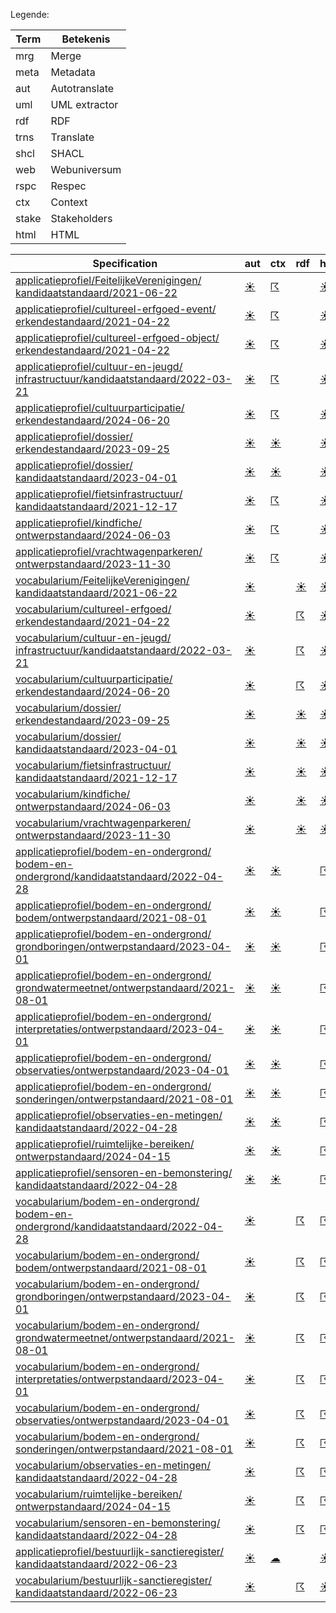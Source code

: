 Legende:

| Term | Betekenis |
| --- | --- |
| mrg | Merge |
| meta | Metadata |
| aut | Autotranslate |
| uml | UML extractor |
| rdf | RDF |
| trns | Translate |
| shcl | SHACL |
| web | Webuniversum |
| rspc | Respec |
| ctx | Context |
| stake | Stakeholders |
| html | HTML |


| Specification | aut | ctx | rdf | html | rspc | shcl | web | uml | mrg | trns | meta | stake |
| --- | --- | --- | --- | --- | --- | --- | --- | --- | --- | --- | --- | --- |
| [applicatieprofiel/FeitelijkeVerenigingen/ kandidaatstandaard/2021-06-22](/report4/doc/applicatieprofiel/FeitelijkeVerenigingen/kandidaatstandaard/2021-06-22) | [&#9728;](/report4/doc/applicatieprofiel/FeitelijkeVerenigingen/kandidaatstandaard/2021-06-22/autotranslate.report.md) | [&#9736;](/report4/doc/applicatieprofiel/FeitelijkeVerenigingen/kandidaatstandaard/2021-06-22/generator-jsonld-context.report.md) |  | [&#9728;](/report4/doc/applicatieprofiel/FeitelijkeVerenigingen/kandidaatstandaard/2021-06-22/generator-html.report.md) | [&#9728;](/report4/doc/applicatieprofiel/FeitelijkeVerenigingen/kandidaatstandaard/2021-06-22/generator-respec.report.md) | [&#9736;](/report4/doc/applicatieprofiel/FeitelijkeVerenigingen/kandidaatstandaard/2021-06-22/generator-shacl.report.md) | [&#9728;](/report4/doc/applicatieprofiel/FeitelijkeVerenigingen/kandidaatstandaard/2021-06-22/generator-webuniversum-json.report.md) |  | [&#9728;](/report4/doc/applicatieprofiel/FeitelijkeVerenigingen/kandidaatstandaard/2021-06-22/merge.report.md) | [&#9729;](/report4/doc/applicatieprofiel/FeitelijkeVerenigingen/kandidaatstandaard/2021-06-22/translate.report.md) | [&#9728;](/report4/doc/applicatieprofiel/FeitelijkeVerenigingen/kandidaatstandaard/2021-06-22/metadata.report.md) |  |
| [applicatieprofiel/cultureel-erfgoed-event/ erkendestandaard/2021-04-22](/report4/doc/applicatieprofiel/cultureel-erfgoed-event/erkendestandaard/2021-04-22) | [&#9728;](/report4/doc/applicatieprofiel/cultureel-erfgoed-event/erkendestandaard/2021-04-22/autotranslate.report.md) | [&#9736;](/report4/doc/applicatieprofiel/cultureel-erfgoed-event/erkendestandaard/2021-04-22/generator-jsonld-context.report.md) |  | [&#9728;](/report4/doc/applicatieprofiel/cultureel-erfgoed-event/erkendestandaard/2021-04-22/generator-html.report.md) | [&#9736;](/report4/doc/applicatieprofiel/cultureel-erfgoed-event/erkendestandaard/2021-04-22/generator-respec.report.md) | [&#9736;](/report4/doc/applicatieprofiel/cultureel-erfgoed-event/erkendestandaard/2021-04-22/generator-shacl.report.md) | [&#9728;](/report4/doc/applicatieprofiel/cultureel-erfgoed-event/erkendestandaard/2021-04-22/generator-webuniversum-json.report.md) |  | [&#9728;](/report4/doc/applicatieprofiel/cultureel-erfgoed-event/erkendestandaard/2021-04-22/merge.report.md) | [&#9729;](/report4/doc/applicatieprofiel/cultureel-erfgoed-event/erkendestandaard/2021-04-22/translate.report.md) | [&#9728;](/report4/doc/applicatieprofiel/cultureel-erfgoed-event/erkendestandaard/2021-04-22/metadata.report.md) |  |
| [applicatieprofiel/cultureel-erfgoed-object/ erkendestandaard/2021-04-22](/report4/doc/applicatieprofiel/cultureel-erfgoed-object/erkendestandaard/2021-04-22) | [&#9728;](/report4/doc/applicatieprofiel/cultureel-erfgoed-object/erkendestandaard/2021-04-22/autotranslate.report.md) | [&#9736;](/report4/doc/applicatieprofiel/cultureel-erfgoed-object/erkendestandaard/2021-04-22/generator-jsonld-context.report.md) |  | [&#9728;](/report4/doc/applicatieprofiel/cultureel-erfgoed-object/erkendestandaard/2021-04-22/generator-html.report.md) | [&#9736;](/report4/doc/applicatieprofiel/cultureel-erfgoed-object/erkendestandaard/2021-04-22/generator-respec.report.md) | [&#9728;](/report4/doc/applicatieprofiel/cultureel-erfgoed-object/erkendestandaard/2021-04-22/generator-shacl.report.md) | [&#9728;](/report4/doc/applicatieprofiel/cultureel-erfgoed-object/erkendestandaard/2021-04-22/generator-webuniversum-json.report.md) |  | [&#9728;](/report4/doc/applicatieprofiel/cultureel-erfgoed-object/erkendestandaard/2021-04-22/merge.report.md) | [&#9729;](/report4/doc/applicatieprofiel/cultureel-erfgoed-object/erkendestandaard/2021-04-22/translate.report.md) | [&#9728;](/report4/doc/applicatieprofiel/cultureel-erfgoed-object/erkendestandaard/2021-04-22/metadata.report.md) |  |
| [applicatieprofiel/cultuur-en-jeugd/ infrastructuur/kandidaatstandaard/2022-03-21](/report4/doc/applicatieprofiel/cultuur-en-jeugd/infrastructuur/kandidaatstandaard/2022-03-21) | [&#9728;](/report4/doc/applicatieprofiel/cultuur-en-jeugd/infrastructuur/kandidaatstandaard/2022-03-21/autotranslate.report.md) | [&#9736;](/report4/doc/applicatieprofiel/cultuur-en-jeugd/infrastructuur/kandidaatstandaard/2022-03-21/generator-jsonld-context.report.md) |  | [&#9728;](/report4/doc/applicatieprofiel/cultuur-en-jeugd/infrastructuur/kandidaatstandaard/2022-03-21/generator-html.report.md) | [&#9736;](/report4/doc/applicatieprofiel/cultuur-en-jeugd/infrastructuur/kandidaatstandaard/2022-03-21/generator-respec.report.md) | [&#9736;](/report4/doc/applicatieprofiel/cultuur-en-jeugd/infrastructuur/kandidaatstandaard/2022-03-21/generator-shacl.report.md) | [&#9728;](/report4/doc/applicatieprofiel/cultuur-en-jeugd/infrastructuur/kandidaatstandaard/2022-03-21/generator-webuniversum-json.report.md) |  | [&#9728;](/report4/doc/applicatieprofiel/cultuur-en-jeugd/infrastructuur/kandidaatstandaard/2022-03-21/merge.report.md) | [&#9729;](/report4/doc/applicatieprofiel/cultuur-en-jeugd/infrastructuur/kandidaatstandaard/2022-03-21/translate.report.md) | [&#9728;](/report4/doc/applicatieprofiel/cultuur-en-jeugd/infrastructuur/kandidaatstandaard/2022-03-21/metadata.report.md) |  |
| [applicatieprofiel/cultuurparticipatie/ erkendestandaard/2024-06-20](/report4/doc/applicatieprofiel/cultuurparticipatie/erkendestandaard/2024-06-20) | [&#9728;](/report4/doc/applicatieprofiel/cultuurparticipatie/erkendestandaard/2024-06-20/autotranslate.report.md) | [&#9736;](/report4/doc/applicatieprofiel/cultuurparticipatie/erkendestandaard/2024-06-20/generator-jsonld-context.report.md) |  | [&#9728;](/report4/doc/applicatieprofiel/cultuurparticipatie/erkendestandaard/2024-06-20/generator-html.report.md) | [&#9728;](/report4/doc/applicatieprofiel/cultuurparticipatie/erkendestandaard/2024-06-20/generator-respec.report.md) | [&#9736;](/report4/doc/applicatieprofiel/cultuurparticipatie/erkendestandaard/2024-06-20/generator-shacl.report.md) | [&#9728;](/report4/doc/applicatieprofiel/cultuurparticipatie/erkendestandaard/2024-06-20/generator-webuniversum-json.report.md) |  | [&#9728;](/report4/doc/applicatieprofiel/cultuurparticipatie/erkendestandaard/2024-06-20/merge.report.md) | [&#9729;](/report4/doc/applicatieprofiel/cultuurparticipatie/erkendestandaard/2024-06-20/translate.report.md) | [&#9728;](/report4/doc/applicatieprofiel/cultuurparticipatie/erkendestandaard/2024-06-20/metadata.report.md) |  |
| [applicatieprofiel/dossier/ erkendestandaard/2023-09-25](/report4/doc/applicatieprofiel/dossier/erkendestandaard/2023-09-25) | [&#9728;](/report4/doc/applicatieprofiel/dossier/erkendestandaard/2023-09-25/autotranslate.report.md) | [&#9728;](/report4/doc/applicatieprofiel/dossier/erkendestandaard/2023-09-25/generator-jsonld-context.report.md) |  | [&#9728;](/report4/doc/applicatieprofiel/dossier/erkendestandaard/2023-09-25/generator-html.report.md) | [&#9728;](/report4/doc/applicatieprofiel/dossier/erkendestandaard/2023-09-25/generator-respec.report.md) | [&#9728;](/report4/doc/applicatieprofiel/dossier/erkendestandaard/2023-09-25/generator-shacl.report.md) | [&#9728;](/report4/doc/applicatieprofiel/dossier/erkendestandaard/2023-09-25/generator-webuniversum-json.report.md) |  | [&#9728;](/report4/doc/applicatieprofiel/dossier/erkendestandaard/2023-09-25/merge.report.md) | [&#9729;](/report4/doc/applicatieprofiel/dossier/erkendestandaard/2023-09-25/translate.report.md) | [&#9728;](/report4/doc/applicatieprofiel/dossier/erkendestandaard/2023-09-25/metadata.report.md) |  |
| [applicatieprofiel/dossier/ kandidaatstandaard/2023-04-01](/report4/doc/applicatieprofiel/dossier/kandidaatstandaard/2023-04-01) | [&#9728;](/report4/doc/applicatieprofiel/dossier/kandidaatstandaard/2023-04-01/autotranslate.report.md) | [&#9728;](/report4/doc/applicatieprofiel/dossier/kandidaatstandaard/2023-04-01/generator-jsonld-context.report.md) |  | [&#9728;](/report4/doc/applicatieprofiel/dossier/kandidaatstandaard/2023-04-01/generator-html.report.md) | [&#9728;](/report4/doc/applicatieprofiel/dossier/kandidaatstandaard/2023-04-01/generator-respec.report.md) | [&#9728;](/report4/doc/applicatieprofiel/dossier/kandidaatstandaard/2023-04-01/generator-shacl.report.md) | [&#9728;](/report4/doc/applicatieprofiel/dossier/kandidaatstandaard/2023-04-01/generator-webuniversum-json.report.md) |  | [&#9728;](/report4/doc/applicatieprofiel/dossier/kandidaatstandaard/2023-04-01/merge.report.md) | [&#9729;](/report4/doc/applicatieprofiel/dossier/kandidaatstandaard/2023-04-01/translate.report.md) | [&#9728;](/report4/doc/applicatieprofiel/dossier/kandidaatstandaard/2023-04-01/metadata.report.md) |  |
| [applicatieprofiel/fietsinfrastructuur/ kandidaatstandaard/2021-12-17](/report4/doc/applicatieprofiel/fietsinfrastructuur/kandidaatstandaard/2021-12-17) | [&#9728;](/report4/doc/applicatieprofiel/fietsinfrastructuur/kandidaatstandaard/2021-12-17/autotranslate.report.md) | [&#9736;](/report4/doc/applicatieprofiel/fietsinfrastructuur/kandidaatstandaard/2021-12-17/generator-jsonld-context.report.md) |  | [&#9728;](/report4/doc/applicatieprofiel/fietsinfrastructuur/kandidaatstandaard/2021-12-17/generator-html.report.md) | [&#9728;](/report4/doc/applicatieprofiel/fietsinfrastructuur/kandidaatstandaard/2021-12-17/generator-respec.report.md) | [&#9728;](/report4/doc/applicatieprofiel/fietsinfrastructuur/kandidaatstandaard/2021-12-17/generator-shacl.report.md) | [&#9728;](/report4/doc/applicatieprofiel/fietsinfrastructuur/kandidaatstandaard/2021-12-17/generator-webuniversum-json.report.md) |  | [&#9728;](/report4/doc/applicatieprofiel/fietsinfrastructuur/kandidaatstandaard/2021-12-17/merge.report.md) | [&#9729;](/report4/doc/applicatieprofiel/fietsinfrastructuur/kandidaatstandaard/2021-12-17/translate.report.md) | [&#9728;](/report4/doc/applicatieprofiel/fietsinfrastructuur/kandidaatstandaard/2021-12-17/metadata.report.md) |  |
| [applicatieprofiel/kindfiche/ ontwerpstandaard/2024-06-03](/report4/doc/applicatieprofiel/kindfiche/ontwerpstandaard/2024-06-03) | [&#9728;](/report4/doc/applicatieprofiel/kindfiche/ontwerpstandaard/2024-06-03/autotranslate.report.md) | [&#9736;](/report4/doc/applicatieprofiel/kindfiche/ontwerpstandaard/2024-06-03/generator-jsonld-context.report.md) |  | [&#9728;](/report4/doc/applicatieprofiel/kindfiche/ontwerpstandaard/2024-06-03/generator-html.report.md) | [&#9736;](/report4/doc/applicatieprofiel/kindfiche/ontwerpstandaard/2024-06-03/generator-respec.report.md) | [&#9736;](/report4/doc/applicatieprofiel/kindfiche/ontwerpstandaard/2024-06-03/generator-shacl.report.md) | [&#9728;](/report4/doc/applicatieprofiel/kindfiche/ontwerpstandaard/2024-06-03/generator-webuniversum-json.report.md) |  | [&#9728;](/report4/doc/applicatieprofiel/kindfiche/ontwerpstandaard/2024-06-03/merge.report.md) | [&#9729;](/report4/doc/applicatieprofiel/kindfiche/ontwerpstandaard/2024-06-03/translate.report.md) | [&#9728;](/report4/doc/applicatieprofiel/kindfiche/ontwerpstandaard/2024-06-03/metadata.report.md) |  |
| [applicatieprofiel/vrachtwagenparkeren/ ontwerpstandaard/2023-11-30](/report4/doc/applicatieprofiel/vrachtwagenparkeren/ontwerpstandaard/2023-11-30) | [&#9728;](/report4/doc/applicatieprofiel/vrachtwagenparkeren/ontwerpstandaard/2023-11-30/autotranslate.report.md) | [&#9736;](/report4/doc/applicatieprofiel/vrachtwagenparkeren/ontwerpstandaard/2023-11-30/generator-jsonld-context.report.md) |  | [&#9728;](/report4/doc/applicatieprofiel/vrachtwagenparkeren/ontwerpstandaard/2023-11-30/generator-html.report.md) | [&#9736;](/report4/doc/applicatieprofiel/vrachtwagenparkeren/ontwerpstandaard/2023-11-30/generator-respec.report.md) | [&#9736;](/report4/doc/applicatieprofiel/vrachtwagenparkeren/ontwerpstandaard/2023-11-30/generator-shacl.report.md) | [&#9728;](/report4/doc/applicatieprofiel/vrachtwagenparkeren/ontwerpstandaard/2023-11-30/generator-webuniversum-json.report.md) |  | [&#9728;](/report4/doc/applicatieprofiel/vrachtwagenparkeren/ontwerpstandaard/2023-11-30/merge.report.md) | [&#9729;](/report4/doc/applicatieprofiel/vrachtwagenparkeren/ontwerpstandaard/2023-11-30/translate.report.md) | [&#9729;](/report4/doc/applicatieprofiel/vrachtwagenparkeren/ontwerpstandaard/2023-11-30/metadata.report.md) |  |
| [vocabularium/FeitelijkeVerenigingen/ kandidaatstandaard/2021-06-22](/report4/doc/vocabularium/FeitelijkeVerenigingen/kandidaatstandaard/2021-06-22) | [&#9728;](/report4/doc/vocabularium/FeitelijkeVerenigingen/kandidaatstandaard/2021-06-22/autotranslate.report.md) |  | [&#9728;](/report4/doc/vocabularium/FeitelijkeVerenigingen/kandidaatstandaard/2021-06-22/generator-rdf.report.md) | [&#9728;](/report4/doc/vocabularium/FeitelijkeVerenigingen/kandidaatstandaard/2021-06-22/generator-html.report.md) | [&#9728;](/report4/doc/vocabularium/FeitelijkeVerenigingen/kandidaatstandaard/2021-06-22/generator-respec.report.md) |  | [&#9728;](/report4/doc/vocabularium/FeitelijkeVerenigingen/kandidaatstandaard/2021-06-22/generator-webuniversum-json.report.md) |  | [&#9728;](/report4/doc/vocabularium/FeitelijkeVerenigingen/kandidaatstandaard/2021-06-22/merge.report.md) | [&#9729;](/report4/doc/vocabularium/FeitelijkeVerenigingen/kandidaatstandaard/2021-06-22/translate.report.md) | [&#9728;](/report4/doc/vocabularium/FeitelijkeVerenigingen/kandidaatstandaard/2021-06-22/metadata.report.md) |  |
| [vocabularium/cultureel-erfgoed/ erkendestandaard/2021-04-22](/report4/doc/vocabularium/cultureel-erfgoed/erkendestandaard/2021-04-22) | [&#9728;](/report4/doc/vocabularium/cultureel-erfgoed/erkendestandaard/2021-04-22/autotranslate.report.md) |  | [&#9736;](/report4/doc/vocabularium/cultureel-erfgoed/erkendestandaard/2021-04-22/generator-rdf.report.md) | [&#9728;](/report4/doc/vocabularium/cultureel-erfgoed/erkendestandaard/2021-04-22/generator-html.report.md) | [&#9728;](/report4/doc/vocabularium/cultureel-erfgoed/erkendestandaard/2021-04-22/generator-respec.report.md) |  | [&#9728;](/report4/doc/vocabularium/cultureel-erfgoed/erkendestandaard/2021-04-22/generator-webuniversum-json.report.md) |  | [&#9728;](/report4/doc/vocabularium/cultureel-erfgoed/erkendestandaard/2021-04-22/merge.report.md) | [&#9729;](/report4/doc/vocabularium/cultureel-erfgoed/erkendestandaard/2021-04-22/translate.report.md) | [&#9728;](/report4/doc/vocabularium/cultureel-erfgoed/erkendestandaard/2021-04-22/metadata.report.md) |  |
| [vocabularium/cultuur-en-jeugd/ infrastructuur/kandidaatstandaard/2022-03-21](/report4/doc/vocabularium/cultuur-en-jeugd/infrastructuur/kandidaatstandaard/2022-03-21) | [&#9728;](/report4/doc/vocabularium/cultuur-en-jeugd/infrastructuur/kandidaatstandaard/2022-03-21/autotranslate.report.md) |  | [&#9736;](/report4/doc/vocabularium/cultuur-en-jeugd/infrastructuur/kandidaatstandaard/2022-03-21/generator-rdf.report.md) | [&#9728;](/report4/doc/vocabularium/cultuur-en-jeugd/infrastructuur/kandidaatstandaard/2022-03-21/generator-html.report.md) | [&#9728;](/report4/doc/vocabularium/cultuur-en-jeugd/infrastructuur/kandidaatstandaard/2022-03-21/generator-respec.report.md) |  | [&#9728;](/report4/doc/vocabularium/cultuur-en-jeugd/infrastructuur/kandidaatstandaard/2022-03-21/generator-webuniversum-json.report.md) |  | [&#9728;](/report4/doc/vocabularium/cultuur-en-jeugd/infrastructuur/kandidaatstandaard/2022-03-21/merge.report.md) | [&#9729;](/report4/doc/vocabularium/cultuur-en-jeugd/infrastructuur/kandidaatstandaard/2022-03-21/translate.report.md) | [&#9728;](/report4/doc/vocabularium/cultuur-en-jeugd/infrastructuur/kandidaatstandaard/2022-03-21/metadata.report.md) |  |
| [vocabularium/cultuurparticipatie/ erkendestandaard/2024-06-20](/report4/doc/vocabularium/cultuurparticipatie/erkendestandaard/2024-06-20) | [&#9728;](/report4/doc/vocabularium/cultuurparticipatie/erkendestandaard/2024-06-20/autotranslate.report.md) |  | [&#9736;](/report4/doc/vocabularium/cultuurparticipatie/erkendestandaard/2024-06-20/generator-rdf.report.md) | [&#9728;](/report4/doc/vocabularium/cultuurparticipatie/erkendestandaard/2024-06-20/generator-html.report.md) | [&#9728;](/report4/doc/vocabularium/cultuurparticipatie/erkendestandaard/2024-06-20/generator-respec.report.md) |  | [&#9728;](/report4/doc/vocabularium/cultuurparticipatie/erkendestandaard/2024-06-20/generator-webuniversum-json.report.md) |  | [&#9728;](/report4/doc/vocabularium/cultuurparticipatie/erkendestandaard/2024-06-20/merge.report.md) | [&#9729;](/report4/doc/vocabularium/cultuurparticipatie/erkendestandaard/2024-06-20/translate.report.md) | [&#9728;](/report4/doc/vocabularium/cultuurparticipatie/erkendestandaard/2024-06-20/metadata.report.md) |  |
| [vocabularium/dossier/ erkendestandaard/2023-09-25](/report4/doc/vocabularium/dossier/erkendestandaard/2023-09-25) | [&#9728;](/report4/doc/vocabularium/dossier/erkendestandaard/2023-09-25/autotranslate.report.md) |  | [&#9728;](/report4/doc/vocabularium/dossier/erkendestandaard/2023-09-25/generator-rdf.report.md) | [&#9728;](/report4/doc/vocabularium/dossier/erkendestandaard/2023-09-25/generator-html.report.md) | [&#9728;](/report4/doc/vocabularium/dossier/erkendestandaard/2023-09-25/generator-respec.report.md) |  | [&#9728;](/report4/doc/vocabularium/dossier/erkendestandaard/2023-09-25/generator-webuniversum-json.report.md) |  | [&#9728;](/report4/doc/vocabularium/dossier/erkendestandaard/2023-09-25/merge.report.md) | [&#9729;](/report4/doc/vocabularium/dossier/erkendestandaard/2023-09-25/translate.report.md) | [&#9728;](/report4/doc/vocabularium/dossier/erkendestandaard/2023-09-25/metadata.report.md) |  |
| [vocabularium/dossier/ kandidaatstandaard/2023-04-01](/report4/doc/vocabularium/dossier/kandidaatstandaard/2023-04-01) | [&#9728;](/report4/doc/vocabularium/dossier/kandidaatstandaard/2023-04-01/autotranslate.report.md) |  | [&#9728;](/report4/doc/vocabularium/dossier/kandidaatstandaard/2023-04-01/generator-rdf.report.md) | [&#9728;](/report4/doc/vocabularium/dossier/kandidaatstandaard/2023-04-01/generator-html.report.md) | [&#9728;](/report4/doc/vocabularium/dossier/kandidaatstandaard/2023-04-01/generator-respec.report.md) |  | [&#9728;](/report4/doc/vocabularium/dossier/kandidaatstandaard/2023-04-01/generator-webuniversum-json.report.md) |  | [&#9728;](/report4/doc/vocabularium/dossier/kandidaatstandaard/2023-04-01/merge.report.md) | [&#9729;](/report4/doc/vocabularium/dossier/kandidaatstandaard/2023-04-01/translate.report.md) | [&#9728;](/report4/doc/vocabularium/dossier/kandidaatstandaard/2023-04-01/metadata.report.md) |  |
| [vocabularium/fietsinfrastructuur/ kandidaatstandaard/2021-12-17](/report4/doc/vocabularium/fietsinfrastructuur/kandidaatstandaard/2021-12-17) | [&#9728;](/report4/doc/vocabularium/fietsinfrastructuur/kandidaatstandaard/2021-12-17/autotranslate.report.md) |  | [&#9728;](/report4/doc/vocabularium/fietsinfrastructuur/kandidaatstandaard/2021-12-17/generator-rdf.report.md) | [&#9728;](/report4/doc/vocabularium/fietsinfrastructuur/kandidaatstandaard/2021-12-17/generator-html.report.md) | [&#9728;](/report4/doc/vocabularium/fietsinfrastructuur/kandidaatstandaard/2021-12-17/generator-respec.report.md) |  | [&#9728;](/report4/doc/vocabularium/fietsinfrastructuur/kandidaatstandaard/2021-12-17/generator-webuniversum-json.report.md) |  | [&#9728;](/report4/doc/vocabularium/fietsinfrastructuur/kandidaatstandaard/2021-12-17/merge.report.md) | [&#9729;](/report4/doc/vocabularium/fietsinfrastructuur/kandidaatstandaard/2021-12-17/translate.report.md) | [&#9728;](/report4/doc/vocabularium/fietsinfrastructuur/kandidaatstandaard/2021-12-17/metadata.report.md) |  |
| [vocabularium/kindfiche/ ontwerpstandaard/2024-06-03](/report4/doc/vocabularium/kindfiche/ontwerpstandaard/2024-06-03) | [&#9728;](/report4/doc/vocabularium/kindfiche/ontwerpstandaard/2024-06-03/autotranslate.report.md) |  | [&#9728;](/report4/doc/vocabularium/kindfiche/ontwerpstandaard/2024-06-03/generator-rdf.report.md) | [&#9728;](/report4/doc/vocabularium/kindfiche/ontwerpstandaard/2024-06-03/generator-html.report.md) | [&#9728;](/report4/doc/vocabularium/kindfiche/ontwerpstandaard/2024-06-03/generator-respec.report.md) |  | [&#9728;](/report4/doc/vocabularium/kindfiche/ontwerpstandaard/2024-06-03/generator-webuniversum-json.report.md) |  | [&#9728;](/report4/doc/vocabularium/kindfiche/ontwerpstandaard/2024-06-03/merge.report.md) | [&#9729;](/report4/doc/vocabularium/kindfiche/ontwerpstandaard/2024-06-03/translate.report.md) | [&#9728;](/report4/doc/vocabularium/kindfiche/ontwerpstandaard/2024-06-03/metadata.report.md) |  |
| [vocabularium/vrachtwagenparkeren/ ontwerpstandaard/2023-11-30](/report4/doc/vocabularium/vrachtwagenparkeren/ontwerpstandaard/2023-11-30) | [&#9728;](/report4/doc/vocabularium/vrachtwagenparkeren/ontwerpstandaard/2023-11-30/autotranslate.report.md) |  | [&#9728;](/report4/doc/vocabularium/vrachtwagenparkeren/ontwerpstandaard/2023-11-30/generator-rdf.report.md) | [&#9728;](/report4/doc/vocabularium/vrachtwagenparkeren/ontwerpstandaard/2023-11-30/generator-html.report.md) | [&#9728;](/report4/doc/vocabularium/vrachtwagenparkeren/ontwerpstandaard/2023-11-30/generator-respec.report.md) |  | [&#9728;](/report4/doc/vocabularium/vrachtwagenparkeren/ontwerpstandaard/2023-11-30/generator-webuniversum-json.report.md) |  | [&#9728;](/report4/doc/vocabularium/vrachtwagenparkeren/ontwerpstandaard/2023-11-30/merge.report.md) | [&#9729;](/report4/doc/vocabularium/vrachtwagenparkeren/ontwerpstandaard/2023-11-30/translate.report.md) | [&#9729;](/report4/doc/vocabularium/vrachtwagenparkeren/ontwerpstandaard/2023-11-30/metadata.report.md) |  |
| [applicatieprofiel/bodem-en-ondergrond/ bodem-en-ondergrond/kandidaatstandaard/2022-04-28](/report4/doc/applicatieprofiel/bodem-en-ondergrond/bodem-en-ondergrond/kandidaatstandaard/2022-04-28) | [&#9728;](/report4/doc/applicatieprofiel/bodem-en-ondergrond/bodem-en-ondergrond/kandidaatstandaard/2022-04-28/autotranslate.report) | [&#9728;](/report4/doc/applicatieprofiel/bodem-en-ondergrond/bodem-en-ondergrond/kandidaatstandaard/2022-04-28/generator-jsonld-context.report) |  | [&#9736;](/report4/doc/applicatieprofiel/bodem-en-ondergrond/bodem-en-ondergrond/kandidaatstandaard/2022-04-28/generator-html.report) | [&#9728;](/report4/doc/applicatieprofiel/bodem-en-ondergrond/bodem-en-ondergrond/kandidaatstandaard/2022-04-28/generator-respec.report) | [&#9728;](/report4/doc/applicatieprofiel/bodem-en-ondergrond/bodem-en-ondergrond/kandidaatstandaard/2022-04-28/generator-shacl.report) | [&#9736;](/report4/doc/applicatieprofiel/bodem-en-ondergrond/bodem-en-ondergrond/kandidaatstandaard/2022-04-28/generator-webuniversum-json.report) | [&#9736;](/report4/doc/applicatieprofiel/bodem-en-ondergrond/bodem-en-ondergrond/kandidaatstandaard/2022-04-28/oslo-converter-ea.report) | [&#9728;](/report4/doc/applicatieprofiel/bodem-en-ondergrond/bodem-en-ondergrond/kandidaatstandaard/2022-04-28/merge.report) | [&#9729;](/report4/doc/applicatieprofiel/bodem-en-ondergrond/bodem-en-ondergrond/kandidaatstandaard/2022-04-28/translate.report) | [&#9728;](/report4/doc/applicatieprofiel/bodem-en-ondergrond/bodem-en-ondergrond/kandidaatstandaard/2022-04-28/metadata.report) | [&#9728;](/report4/doc/applicatieprofiel/bodem-en-ondergrond/bodem-en-ondergrond/kandidaatstandaard/2022-04-28/oslo-stakeholders-converter.report) |
| [applicatieprofiel/bodem-en-ondergrond/ bodem/ontwerpstandaard/2021-08-01](/report4/doc/applicatieprofiel/bodem-en-ondergrond/bodem/ontwerpstandaard/2021-08-01) | [&#9728;](/report4/doc/applicatieprofiel/bodem-en-ondergrond/bodem/ontwerpstandaard/2021-08-01/autotranslate.report) | [&#9728;](/report4/doc/applicatieprofiel/bodem-en-ondergrond/bodem/ontwerpstandaard/2021-08-01/generator-jsonld-context.report) |  | [&#9736;](/report4/doc/applicatieprofiel/bodem-en-ondergrond/bodem/ontwerpstandaard/2021-08-01/generator-html.report) | [&#9728;](/report4/doc/applicatieprofiel/bodem-en-ondergrond/bodem/ontwerpstandaard/2021-08-01/generator-respec.report) | [&#9728;](/report4/doc/applicatieprofiel/bodem-en-ondergrond/bodem/ontwerpstandaard/2021-08-01/generator-shacl.report) | [&#9736;](/report4/doc/applicatieprofiel/bodem-en-ondergrond/bodem/ontwerpstandaard/2021-08-01/generator-webuniversum-json.report) | [&#9736;](/report4/doc/applicatieprofiel/bodem-en-ondergrond/bodem/ontwerpstandaard/2021-08-01/oslo-converter-ea.report) | [&#9728;](/report4/doc/applicatieprofiel/bodem-en-ondergrond/bodem/ontwerpstandaard/2021-08-01/merge.report) | [&#9729;](/report4/doc/applicatieprofiel/bodem-en-ondergrond/bodem/ontwerpstandaard/2021-08-01/translate.report) | [&#9728;](/report4/doc/applicatieprofiel/bodem-en-ondergrond/bodem/ontwerpstandaard/2021-08-01/metadata.report) | [&#9728;](/report4/doc/applicatieprofiel/bodem-en-ondergrond/bodem/ontwerpstandaard/2021-08-01/oslo-stakeholders-converter.report) |
| [applicatieprofiel/bodem-en-ondergrond/ grondboringen/ontwerpstandaard/2023-04-01](/report4/doc/applicatieprofiel/bodem-en-ondergrond/grondboringen/ontwerpstandaard/2023-04-01) | [&#9728;](/report4/doc/applicatieprofiel/bodem-en-ondergrond/grondboringen/ontwerpstandaard/2023-04-01/autotranslate.report) | [&#9728;](/report4/doc/applicatieprofiel/bodem-en-ondergrond/grondboringen/ontwerpstandaard/2023-04-01/generator-jsonld-context.report) |  | [&#9736;](/report4/doc/applicatieprofiel/bodem-en-ondergrond/grondboringen/ontwerpstandaard/2023-04-01/generator-html.report) | [&#9728;](/report4/doc/applicatieprofiel/bodem-en-ondergrond/grondboringen/ontwerpstandaard/2023-04-01/generator-respec.report) | [&#9728;](/report4/doc/applicatieprofiel/bodem-en-ondergrond/grondboringen/ontwerpstandaard/2023-04-01/generator-shacl.report) | [&#9736;](/report4/doc/applicatieprofiel/bodem-en-ondergrond/grondboringen/ontwerpstandaard/2023-04-01/generator-webuniversum-json.report) | [&#9736;](/report4/doc/applicatieprofiel/bodem-en-ondergrond/grondboringen/ontwerpstandaard/2023-04-01/oslo-converter-ea.report) | [&#9728;](/report4/doc/applicatieprofiel/bodem-en-ondergrond/grondboringen/ontwerpstandaard/2023-04-01/merge.report) | [&#9729;](/report4/doc/applicatieprofiel/bodem-en-ondergrond/grondboringen/ontwerpstandaard/2023-04-01/translate.report) | [&#9728;](/report4/doc/applicatieprofiel/bodem-en-ondergrond/grondboringen/ontwerpstandaard/2023-04-01/metadata.report) | [&#9728;](/report4/doc/applicatieprofiel/bodem-en-ondergrond/grondboringen/ontwerpstandaard/2023-04-01/oslo-stakeholders-converter.report) |
| [applicatieprofiel/bodem-en-ondergrond/ grondwatermeetnet/ontwerpstandaard/2021-08-01](/report4/doc/applicatieprofiel/bodem-en-ondergrond/grondwatermeetnet/ontwerpstandaard/2021-08-01) | [&#9728;](/report4/doc/applicatieprofiel/bodem-en-ondergrond/grondwatermeetnet/ontwerpstandaard/2021-08-01/autotranslate.report) | [&#9728;](/report4/doc/applicatieprofiel/bodem-en-ondergrond/grondwatermeetnet/ontwerpstandaard/2021-08-01/generator-jsonld-context.report) |  | [&#9736;](/report4/doc/applicatieprofiel/bodem-en-ondergrond/grondwatermeetnet/ontwerpstandaard/2021-08-01/generator-html.report) | [&#9728;](/report4/doc/applicatieprofiel/bodem-en-ondergrond/grondwatermeetnet/ontwerpstandaard/2021-08-01/generator-respec.report) | [&#9728;](/report4/doc/applicatieprofiel/bodem-en-ondergrond/grondwatermeetnet/ontwerpstandaard/2021-08-01/generator-shacl.report) | [&#9736;](/report4/doc/applicatieprofiel/bodem-en-ondergrond/grondwatermeetnet/ontwerpstandaard/2021-08-01/generator-webuniversum-json.report) | [&#9736;](/report4/doc/applicatieprofiel/bodem-en-ondergrond/grondwatermeetnet/ontwerpstandaard/2021-08-01/oslo-converter-ea.report) | [&#9728;](/report4/doc/applicatieprofiel/bodem-en-ondergrond/grondwatermeetnet/ontwerpstandaard/2021-08-01/merge.report) | [&#9729;](/report4/doc/applicatieprofiel/bodem-en-ondergrond/grondwatermeetnet/ontwerpstandaard/2021-08-01/translate.report) | [&#9728;](/report4/doc/applicatieprofiel/bodem-en-ondergrond/grondwatermeetnet/ontwerpstandaard/2021-08-01/metadata.report) | [&#9728;](/report4/doc/applicatieprofiel/bodem-en-ondergrond/grondwatermeetnet/ontwerpstandaard/2021-08-01/oslo-stakeholders-converter.report) |
| [applicatieprofiel/bodem-en-ondergrond/ interpretaties/ontwerpstandaard/2023-04-01](/report4/doc/applicatieprofiel/bodem-en-ondergrond/interpretaties/ontwerpstandaard/2023-04-01) | [&#9728;](/report4/doc/applicatieprofiel/bodem-en-ondergrond/interpretaties/ontwerpstandaard/2023-04-01/autotranslate.report) | [&#9728;](/report4/doc/applicatieprofiel/bodem-en-ondergrond/interpretaties/ontwerpstandaard/2023-04-01/generator-jsonld-context.report) |  | [&#9736;](/report4/doc/applicatieprofiel/bodem-en-ondergrond/interpretaties/ontwerpstandaard/2023-04-01/generator-html.report) | [&#9728;](/report4/doc/applicatieprofiel/bodem-en-ondergrond/interpretaties/ontwerpstandaard/2023-04-01/generator-respec.report) | [&#9728;](/report4/doc/applicatieprofiel/bodem-en-ondergrond/interpretaties/ontwerpstandaard/2023-04-01/generator-shacl.report) | [&#9736;](/report4/doc/applicatieprofiel/bodem-en-ondergrond/interpretaties/ontwerpstandaard/2023-04-01/generator-webuniversum-json.report) | [&#9736;](/report4/doc/applicatieprofiel/bodem-en-ondergrond/interpretaties/ontwerpstandaard/2023-04-01/oslo-converter-ea.report) | [&#9728;](/report4/doc/applicatieprofiel/bodem-en-ondergrond/interpretaties/ontwerpstandaard/2023-04-01/merge.report) | [&#9729;](/report4/doc/applicatieprofiel/bodem-en-ondergrond/interpretaties/ontwerpstandaard/2023-04-01/translate.report) | [&#9728;](/report4/doc/applicatieprofiel/bodem-en-ondergrond/interpretaties/ontwerpstandaard/2023-04-01/metadata.report) | [&#9728;](/report4/doc/applicatieprofiel/bodem-en-ondergrond/interpretaties/ontwerpstandaard/2023-04-01/oslo-stakeholders-converter.report) |
| [applicatieprofiel/bodem-en-ondergrond/ observaties/ontwerpstandaard/2023-04-01](/report4/doc/applicatieprofiel/bodem-en-ondergrond/observaties/ontwerpstandaard/2023-04-01) | [&#9728;](/report4/doc/applicatieprofiel/bodem-en-ondergrond/observaties/ontwerpstandaard/2023-04-01/autotranslate.report) | [&#9728;](/report4/doc/applicatieprofiel/bodem-en-ondergrond/observaties/ontwerpstandaard/2023-04-01/generator-jsonld-context.report) |  | [&#9736;](/report4/doc/applicatieprofiel/bodem-en-ondergrond/observaties/ontwerpstandaard/2023-04-01/generator-html.report) | [&#9728;](/report4/doc/applicatieprofiel/bodem-en-ondergrond/observaties/ontwerpstandaard/2023-04-01/generator-respec.report) | [&#9728;](/report4/doc/applicatieprofiel/bodem-en-ondergrond/observaties/ontwerpstandaard/2023-04-01/generator-shacl.report) | [&#9736;](/report4/doc/applicatieprofiel/bodem-en-ondergrond/observaties/ontwerpstandaard/2023-04-01/generator-webuniversum-json.report) | [&#9736;](/report4/doc/applicatieprofiel/bodem-en-ondergrond/observaties/ontwerpstandaard/2023-04-01/oslo-converter-ea.report) | [&#9728;](/report4/doc/applicatieprofiel/bodem-en-ondergrond/observaties/ontwerpstandaard/2023-04-01/merge.report) | [&#9729;](/report4/doc/applicatieprofiel/bodem-en-ondergrond/observaties/ontwerpstandaard/2023-04-01/translate.report) | [&#9728;](/report4/doc/applicatieprofiel/bodem-en-ondergrond/observaties/ontwerpstandaard/2023-04-01/metadata.report) | [&#9728;](/report4/doc/applicatieprofiel/bodem-en-ondergrond/observaties/ontwerpstandaard/2023-04-01/oslo-stakeholders-converter.report) |
| [applicatieprofiel/bodem-en-ondergrond/ sonderingen/ontwerpstandaard/2021-08-01](/report4/doc/applicatieprofiel/bodem-en-ondergrond/sonderingen/ontwerpstandaard/2021-08-01) | [&#9728;](/report4/doc/applicatieprofiel/bodem-en-ondergrond/sonderingen/ontwerpstandaard/2021-08-01/autotranslate.report) | [&#9728;](/report4/doc/applicatieprofiel/bodem-en-ondergrond/sonderingen/ontwerpstandaard/2021-08-01/generator-jsonld-context.report) |  | [&#9736;](/report4/doc/applicatieprofiel/bodem-en-ondergrond/sonderingen/ontwerpstandaard/2021-08-01/generator-html.report) | [&#9728;](/report4/doc/applicatieprofiel/bodem-en-ondergrond/sonderingen/ontwerpstandaard/2021-08-01/generator-respec.report) | [&#9728;](/report4/doc/applicatieprofiel/bodem-en-ondergrond/sonderingen/ontwerpstandaard/2021-08-01/generator-shacl.report) | [&#9736;](/report4/doc/applicatieprofiel/bodem-en-ondergrond/sonderingen/ontwerpstandaard/2021-08-01/generator-webuniversum-json.report) | [&#9736;](/report4/doc/applicatieprofiel/bodem-en-ondergrond/sonderingen/ontwerpstandaard/2021-08-01/oslo-converter-ea.report) | [&#9728;](/report4/doc/applicatieprofiel/bodem-en-ondergrond/sonderingen/ontwerpstandaard/2021-08-01/merge.report) | [&#9729;](/report4/doc/applicatieprofiel/bodem-en-ondergrond/sonderingen/ontwerpstandaard/2021-08-01/translate.report) | [&#9728;](/report4/doc/applicatieprofiel/bodem-en-ondergrond/sonderingen/ontwerpstandaard/2021-08-01/metadata.report) | [&#9728;](/report4/doc/applicatieprofiel/bodem-en-ondergrond/sonderingen/ontwerpstandaard/2021-08-01/oslo-stakeholders-converter.report) |
| [applicatieprofiel/observaties-en-metingen/ kandidaatstandaard/2022-04-28](/report4/doc/applicatieprofiel/observaties-en-metingen/kandidaatstandaard/2022-04-28) | [&#9728;](/report4/doc/applicatieprofiel/observaties-en-metingen/kandidaatstandaard/2022-04-28/autotranslate.report) | [&#9728;](/report4/doc/applicatieprofiel/observaties-en-metingen/kandidaatstandaard/2022-04-28/generator-jsonld-context.report) |  | [&#9736;](/report4/doc/applicatieprofiel/observaties-en-metingen/kandidaatstandaard/2022-04-28/generator-html.report) | [&#9728;](/report4/doc/applicatieprofiel/observaties-en-metingen/kandidaatstandaard/2022-04-28/generator-respec.report) | [&#9728;](/report4/doc/applicatieprofiel/observaties-en-metingen/kandidaatstandaard/2022-04-28/generator-shacl.report) | [&#9736;](/report4/doc/applicatieprofiel/observaties-en-metingen/kandidaatstandaard/2022-04-28/generator-webuniversum-json.report) | [&#9736;](/report4/doc/applicatieprofiel/observaties-en-metingen/kandidaatstandaard/2022-04-28/oslo-converter-ea.report) | [&#9728;](/report4/doc/applicatieprofiel/observaties-en-metingen/kandidaatstandaard/2022-04-28/merge.report) | [&#9729;](/report4/doc/applicatieprofiel/observaties-en-metingen/kandidaatstandaard/2022-04-28/translate.report) | [&#9728;](/report4/doc/applicatieprofiel/observaties-en-metingen/kandidaatstandaard/2022-04-28/metadata.report) | [&#9728;](/report4/doc/applicatieprofiel/observaties-en-metingen/kandidaatstandaard/2022-04-28/oslo-stakeholders-converter.report) |
| [applicatieprofiel/ruimtelijke-bereiken/ ontwerpstandaard/2024-04-15](/report4/doc/applicatieprofiel/ruimtelijke-bereiken/ontwerpstandaard/2024-04-15) | [&#9728;](/report4/doc/applicatieprofiel/ruimtelijke-bereiken/ontwerpstandaard/2024-04-15/autotranslate.report) | [&#9728;](/report4/doc/applicatieprofiel/ruimtelijke-bereiken/ontwerpstandaard/2024-04-15/generator-jsonld-context.report) |  | [&#9736;](/report4/doc/applicatieprofiel/ruimtelijke-bereiken/ontwerpstandaard/2024-04-15/generator-html.report) | [&#9728;](/report4/doc/applicatieprofiel/ruimtelijke-bereiken/ontwerpstandaard/2024-04-15/generator-respec.report) | [&#9728;](/report4/doc/applicatieprofiel/ruimtelijke-bereiken/ontwerpstandaard/2024-04-15/generator-shacl.report) | [&#9736;](/report4/doc/applicatieprofiel/ruimtelijke-bereiken/ontwerpstandaard/2024-04-15/generator-webuniversum-json.report) | [&#9736;](/report4/doc/applicatieprofiel/ruimtelijke-bereiken/ontwerpstandaard/2024-04-15/oslo-converter-ea.report) | [&#9728;](/report4/doc/applicatieprofiel/ruimtelijke-bereiken/ontwerpstandaard/2024-04-15/merge.report) | [&#9729;](/report4/doc/applicatieprofiel/ruimtelijke-bereiken/ontwerpstandaard/2024-04-15/translate.report) | [&#9728;](/report4/doc/applicatieprofiel/ruimtelijke-bereiken/ontwerpstandaard/2024-04-15/metadata.report) | [&#9728;](/report4/doc/applicatieprofiel/ruimtelijke-bereiken/ontwerpstandaard/2024-04-15/oslo-stakeholders-converter.report) |
| [applicatieprofiel/sensoren-en-bemonstering/ kandidaatstandaard/2022-04-28](/report4/doc/applicatieprofiel/sensoren-en-bemonstering/kandidaatstandaard/2022-04-28) | [&#9728;](/report4/doc/applicatieprofiel/sensoren-en-bemonstering/kandidaatstandaard/2022-04-28/autotranslate.report) | [&#9728;](/report4/doc/applicatieprofiel/sensoren-en-bemonstering/kandidaatstandaard/2022-04-28/generator-jsonld-context.report) |  | [&#9736;](/report4/doc/applicatieprofiel/sensoren-en-bemonstering/kandidaatstandaard/2022-04-28/generator-html.report) | [&#9728;](/report4/doc/applicatieprofiel/sensoren-en-bemonstering/kandidaatstandaard/2022-04-28/generator-respec.report) | [&#9728;](/report4/doc/applicatieprofiel/sensoren-en-bemonstering/kandidaatstandaard/2022-04-28/generator-shacl.report) | [&#9736;](/report4/doc/applicatieprofiel/sensoren-en-bemonstering/kandidaatstandaard/2022-04-28/generator-webuniversum-json.report) | [&#9736;](/report4/doc/applicatieprofiel/sensoren-en-bemonstering/kandidaatstandaard/2022-04-28/oslo-converter-ea.report) | [&#9728;](/report4/doc/applicatieprofiel/sensoren-en-bemonstering/kandidaatstandaard/2022-04-28/merge.report) | [&#9729;](/report4/doc/applicatieprofiel/sensoren-en-bemonstering/kandidaatstandaard/2022-04-28/translate.report) | [&#9728;](/report4/doc/applicatieprofiel/sensoren-en-bemonstering/kandidaatstandaard/2022-04-28/metadata.report) | [&#9728;](/report4/doc/applicatieprofiel/sensoren-en-bemonstering/kandidaatstandaard/2022-04-28/oslo-stakeholders-converter.report) |
| [vocabularium/bodem-en-ondergrond/ bodem-en-ondergrond/kandidaatstandaard/2022-04-28](/report4/doc/vocabularium/bodem-en-ondergrond/bodem-en-ondergrond/kandidaatstandaard/2022-04-28) | [&#9728;](/report4/doc/vocabularium/bodem-en-ondergrond/bodem-en-ondergrond/kandidaatstandaard/2022-04-28/autotranslate.report) |  | [&#9736;](/report4/doc/vocabularium/bodem-en-ondergrond/bodem-en-ondergrond/kandidaatstandaard/2022-04-28/generator-rdf.report) | [&#9736;](/report4/doc/vocabularium/bodem-en-ondergrond/bodem-en-ondergrond/kandidaatstandaard/2022-04-28/generator-html.report) | [&#9728;](/report4/doc/vocabularium/bodem-en-ondergrond/bodem-en-ondergrond/kandidaatstandaard/2022-04-28/generator-respec.report) |  | [&#9736;](/report4/doc/vocabularium/bodem-en-ondergrond/bodem-en-ondergrond/kandidaatstandaard/2022-04-28/generator-webuniversum-json.report) | [&#9736;](/report4/doc/vocabularium/bodem-en-ondergrond/bodem-en-ondergrond/kandidaatstandaard/2022-04-28/oslo-converter-ea.report) | [&#9728;](/report4/doc/vocabularium/bodem-en-ondergrond/bodem-en-ondergrond/kandidaatstandaard/2022-04-28/merge.report) | [&#9729;](/report4/doc/vocabularium/bodem-en-ondergrond/bodem-en-ondergrond/kandidaatstandaard/2022-04-28/translate.report) | [&#9728;](/report4/doc/vocabularium/bodem-en-ondergrond/bodem-en-ondergrond/kandidaatstandaard/2022-04-28/metadata.report) | [&#9728;](/report4/doc/vocabularium/bodem-en-ondergrond/bodem-en-ondergrond/kandidaatstandaard/2022-04-28/oslo-stakeholders-converter.report) |
| [vocabularium/bodem-en-ondergrond/ bodem/ontwerpstandaard/2021-08-01](/report4/doc/vocabularium/bodem-en-ondergrond/bodem/ontwerpstandaard/2021-08-01) | [&#9728;](/report4/doc/vocabularium/bodem-en-ondergrond/bodem/ontwerpstandaard/2021-08-01/autotranslate.report) |  | [&#9736;](/report4/doc/vocabularium/bodem-en-ondergrond/bodem/ontwerpstandaard/2021-08-01/generator-rdf.report) | [&#9736;](/report4/doc/vocabularium/bodem-en-ondergrond/bodem/ontwerpstandaard/2021-08-01/generator-html.report) | [&#9728;](/report4/doc/vocabularium/bodem-en-ondergrond/bodem/ontwerpstandaard/2021-08-01/generator-respec.report) |  | [&#9736;](/report4/doc/vocabularium/bodem-en-ondergrond/bodem/ontwerpstandaard/2021-08-01/generator-webuniversum-json.report) | [&#9736;](/report4/doc/vocabularium/bodem-en-ondergrond/bodem/ontwerpstandaard/2021-08-01/oslo-converter-ea.report) | [&#9728;](/report4/doc/vocabularium/bodem-en-ondergrond/bodem/ontwerpstandaard/2021-08-01/merge.report) | [&#9729;](/report4/doc/vocabularium/bodem-en-ondergrond/bodem/ontwerpstandaard/2021-08-01/translate.report) | [&#9728;](/report4/doc/vocabularium/bodem-en-ondergrond/bodem/ontwerpstandaard/2021-08-01/metadata.report) | [&#9728;](/report4/doc/vocabularium/bodem-en-ondergrond/bodem/ontwerpstandaard/2021-08-01/oslo-stakeholders-converter.report) |
| [vocabularium/bodem-en-ondergrond/ grondboringen/ontwerpstandaard/2023-04-01](/report4/doc/vocabularium/bodem-en-ondergrond/grondboringen/ontwerpstandaard/2023-04-01) | [&#9728;](/report4/doc/vocabularium/bodem-en-ondergrond/grondboringen/ontwerpstandaard/2023-04-01/autotranslate.report) |  | [&#9736;](/report4/doc/vocabularium/bodem-en-ondergrond/grondboringen/ontwerpstandaard/2023-04-01/generator-rdf.report) | [&#9736;](/report4/doc/vocabularium/bodem-en-ondergrond/grondboringen/ontwerpstandaard/2023-04-01/generator-html.report) | [&#9728;](/report4/doc/vocabularium/bodem-en-ondergrond/grondboringen/ontwerpstandaard/2023-04-01/generator-respec.report) |  | [&#9736;](/report4/doc/vocabularium/bodem-en-ondergrond/grondboringen/ontwerpstandaard/2023-04-01/generator-webuniversum-json.report) | [&#9736;](/report4/doc/vocabularium/bodem-en-ondergrond/grondboringen/ontwerpstandaard/2023-04-01/oslo-converter-ea.report) | [&#9728;](/report4/doc/vocabularium/bodem-en-ondergrond/grondboringen/ontwerpstandaard/2023-04-01/merge.report) | [&#9729;](/report4/doc/vocabularium/bodem-en-ondergrond/grondboringen/ontwerpstandaard/2023-04-01/translate.report) | [&#9728;](/report4/doc/vocabularium/bodem-en-ondergrond/grondboringen/ontwerpstandaard/2023-04-01/metadata.report) | [&#9728;](/report4/doc/vocabularium/bodem-en-ondergrond/grondboringen/ontwerpstandaard/2023-04-01/oslo-stakeholders-converter.report) |
| [vocabularium/bodem-en-ondergrond/ grondwatermeetnet/ontwerpstandaard/2021-08-01](/report4/doc/vocabularium/bodem-en-ondergrond/grondwatermeetnet/ontwerpstandaard/2021-08-01) | [&#9728;](/report4/doc/vocabularium/bodem-en-ondergrond/grondwatermeetnet/ontwerpstandaard/2021-08-01/autotranslate.report) |  | [&#9736;](/report4/doc/vocabularium/bodem-en-ondergrond/grondwatermeetnet/ontwerpstandaard/2021-08-01/generator-rdf.report) | [&#9736;](/report4/doc/vocabularium/bodem-en-ondergrond/grondwatermeetnet/ontwerpstandaard/2021-08-01/generator-html.report) | [&#9728;](/report4/doc/vocabularium/bodem-en-ondergrond/grondwatermeetnet/ontwerpstandaard/2021-08-01/generator-respec.report) |  | [&#9736;](/report4/doc/vocabularium/bodem-en-ondergrond/grondwatermeetnet/ontwerpstandaard/2021-08-01/generator-webuniversum-json.report) | [&#9736;](/report4/doc/vocabularium/bodem-en-ondergrond/grondwatermeetnet/ontwerpstandaard/2021-08-01/oslo-converter-ea.report) | [&#9728;](/report4/doc/vocabularium/bodem-en-ondergrond/grondwatermeetnet/ontwerpstandaard/2021-08-01/merge.report) | [&#9729;](/report4/doc/vocabularium/bodem-en-ondergrond/grondwatermeetnet/ontwerpstandaard/2021-08-01/translate.report) | [&#9728;](/report4/doc/vocabularium/bodem-en-ondergrond/grondwatermeetnet/ontwerpstandaard/2021-08-01/metadata.report) | [&#9728;](/report4/doc/vocabularium/bodem-en-ondergrond/grondwatermeetnet/ontwerpstandaard/2021-08-01/oslo-stakeholders-converter.report) |
| [vocabularium/bodem-en-ondergrond/ interpretaties/ontwerpstandaard/2023-04-01](/report4/doc/vocabularium/bodem-en-ondergrond/interpretaties/ontwerpstandaard/2023-04-01) | [&#9728;](/report4/doc/vocabularium/bodem-en-ondergrond/interpretaties/ontwerpstandaard/2023-04-01/autotranslate.report) |  | [&#9736;](/report4/doc/vocabularium/bodem-en-ondergrond/interpretaties/ontwerpstandaard/2023-04-01/generator-rdf.report) | [&#9736;](/report4/doc/vocabularium/bodem-en-ondergrond/interpretaties/ontwerpstandaard/2023-04-01/generator-html.report) | [&#9728;](/report4/doc/vocabularium/bodem-en-ondergrond/interpretaties/ontwerpstandaard/2023-04-01/generator-respec.report) |  | [&#9736;](/report4/doc/vocabularium/bodem-en-ondergrond/interpretaties/ontwerpstandaard/2023-04-01/generator-webuniversum-json.report) | [&#9736;](/report4/doc/vocabularium/bodem-en-ondergrond/interpretaties/ontwerpstandaard/2023-04-01/oslo-converter-ea.report) | [&#9728;](/report4/doc/vocabularium/bodem-en-ondergrond/interpretaties/ontwerpstandaard/2023-04-01/merge.report) | [&#9729;](/report4/doc/vocabularium/bodem-en-ondergrond/interpretaties/ontwerpstandaard/2023-04-01/translate.report) | [&#9728;](/report4/doc/vocabularium/bodem-en-ondergrond/interpretaties/ontwerpstandaard/2023-04-01/metadata.report) | [&#9728;](/report4/doc/vocabularium/bodem-en-ondergrond/interpretaties/ontwerpstandaard/2023-04-01/oslo-stakeholders-converter.report) |
| [vocabularium/bodem-en-ondergrond/ observaties/ontwerpstandaard/2023-04-01](/report4/doc/vocabularium/bodem-en-ondergrond/observaties/ontwerpstandaard/2023-04-01) | [&#9728;](/report4/doc/vocabularium/bodem-en-ondergrond/observaties/ontwerpstandaard/2023-04-01/autotranslate.report) |  | [&#9736;](/report4/doc/vocabularium/bodem-en-ondergrond/observaties/ontwerpstandaard/2023-04-01/generator-rdf.report) | [&#9736;](/report4/doc/vocabularium/bodem-en-ondergrond/observaties/ontwerpstandaard/2023-04-01/generator-html.report) | [&#9728;](/report4/doc/vocabularium/bodem-en-ondergrond/observaties/ontwerpstandaard/2023-04-01/generator-respec.report) |  | [&#9736;](/report4/doc/vocabularium/bodem-en-ondergrond/observaties/ontwerpstandaard/2023-04-01/generator-webuniversum-json.report) | [&#9736;](/report4/doc/vocabularium/bodem-en-ondergrond/observaties/ontwerpstandaard/2023-04-01/oslo-converter-ea.report) | [&#9728;](/report4/doc/vocabularium/bodem-en-ondergrond/observaties/ontwerpstandaard/2023-04-01/merge.report) | [&#9729;](/report4/doc/vocabularium/bodem-en-ondergrond/observaties/ontwerpstandaard/2023-04-01/translate.report) | [&#9728;](/report4/doc/vocabularium/bodem-en-ondergrond/observaties/ontwerpstandaard/2023-04-01/metadata.report) | [&#9728;](/report4/doc/vocabularium/bodem-en-ondergrond/observaties/ontwerpstandaard/2023-04-01/oslo-stakeholders-converter.report) |
| [vocabularium/bodem-en-ondergrond/ sonderingen/ontwerpstandaard/2021-08-01](/report4/doc/vocabularium/bodem-en-ondergrond/sonderingen/ontwerpstandaard/2021-08-01) | [&#9728;](/report4/doc/vocabularium/bodem-en-ondergrond/sonderingen/ontwerpstandaard/2021-08-01/autotranslate.report) |  | [&#9736;](/report4/doc/vocabularium/bodem-en-ondergrond/sonderingen/ontwerpstandaard/2021-08-01/generator-rdf.report) | [&#9736;](/report4/doc/vocabularium/bodem-en-ondergrond/sonderingen/ontwerpstandaard/2021-08-01/generator-html.report) | [&#9728;](/report4/doc/vocabularium/bodem-en-ondergrond/sonderingen/ontwerpstandaard/2021-08-01/generator-respec.report) |  | [&#9736;](/report4/doc/vocabularium/bodem-en-ondergrond/sonderingen/ontwerpstandaard/2021-08-01/generator-webuniversum-json.report) | [&#9736;](/report4/doc/vocabularium/bodem-en-ondergrond/sonderingen/ontwerpstandaard/2021-08-01/oslo-converter-ea.report) | [&#9728;](/report4/doc/vocabularium/bodem-en-ondergrond/sonderingen/ontwerpstandaard/2021-08-01/merge.report) | [&#9729;](/report4/doc/vocabularium/bodem-en-ondergrond/sonderingen/ontwerpstandaard/2021-08-01/translate.report) | [&#9728;](/report4/doc/vocabularium/bodem-en-ondergrond/sonderingen/ontwerpstandaard/2021-08-01/metadata.report) | [&#9728;](/report4/doc/vocabularium/bodem-en-ondergrond/sonderingen/ontwerpstandaard/2021-08-01/oslo-stakeholders-converter.report) |
| [vocabularium/observaties-en-metingen/ kandidaatstandaard/2022-04-28](/report4/doc/vocabularium/observaties-en-metingen/kandidaatstandaard/2022-04-28) | [&#9728;](/report4/doc/vocabularium/observaties-en-metingen/kandidaatstandaard/2022-04-28/autotranslate.report) |  | [&#9736;](/report4/doc/vocabularium/observaties-en-metingen/kandidaatstandaard/2022-04-28/generator-rdf.report) | [&#9736;](/report4/doc/vocabularium/observaties-en-metingen/kandidaatstandaard/2022-04-28/generator-html.report) | [&#9728;](/report4/doc/vocabularium/observaties-en-metingen/kandidaatstandaard/2022-04-28/generator-respec.report) |  | [&#9736;](/report4/doc/vocabularium/observaties-en-metingen/kandidaatstandaard/2022-04-28/generator-webuniversum-json.report) | [&#9736;](/report4/doc/vocabularium/observaties-en-metingen/kandidaatstandaard/2022-04-28/oslo-converter-ea.report) | [&#9728;](/report4/doc/vocabularium/observaties-en-metingen/kandidaatstandaard/2022-04-28/merge.report) | [&#9729;](/report4/doc/vocabularium/observaties-en-metingen/kandidaatstandaard/2022-04-28/translate.report) | [&#9728;](/report4/doc/vocabularium/observaties-en-metingen/kandidaatstandaard/2022-04-28/metadata.report) | [&#9728;](/report4/doc/vocabularium/observaties-en-metingen/kandidaatstandaard/2022-04-28/oslo-stakeholders-converter.report) |
| [vocabularium/ruimtelijke-bereiken/ ontwerpstandaard/2024-04-15](/report4/doc/vocabularium/ruimtelijke-bereiken/ontwerpstandaard/2024-04-15) | [&#9728;](/report4/doc/vocabularium/ruimtelijke-bereiken/ontwerpstandaard/2024-04-15/autotranslate.report) |  | [&#9736;](/report4/doc/vocabularium/ruimtelijke-bereiken/ontwerpstandaard/2024-04-15/generator-rdf.report) | [&#9736;](/report4/doc/vocabularium/ruimtelijke-bereiken/ontwerpstandaard/2024-04-15/generator-html.report) | [&#9728;](/report4/doc/vocabularium/ruimtelijke-bereiken/ontwerpstandaard/2024-04-15/generator-respec.report) |  | [&#9736;](/report4/doc/vocabularium/ruimtelijke-bereiken/ontwerpstandaard/2024-04-15/generator-webuniversum-json.report) | [&#9736;](/report4/doc/vocabularium/ruimtelijke-bereiken/ontwerpstandaard/2024-04-15/oslo-converter-ea.report) | [&#9728;](/report4/doc/vocabularium/ruimtelijke-bereiken/ontwerpstandaard/2024-04-15/merge.report) | [&#9729;](/report4/doc/vocabularium/ruimtelijke-bereiken/ontwerpstandaard/2024-04-15/translate.report) | [&#9728;](/report4/doc/vocabularium/ruimtelijke-bereiken/ontwerpstandaard/2024-04-15/metadata.report) | [&#9728;](/report4/doc/vocabularium/ruimtelijke-bereiken/ontwerpstandaard/2024-04-15/oslo-stakeholders-converter.report) |
| [vocabularium/sensoren-en-bemonstering/ kandidaatstandaard/2022-04-28](/report4/doc/vocabularium/sensoren-en-bemonstering/kandidaatstandaard/2022-04-28) | [&#9728;](/report4/doc/vocabularium/sensoren-en-bemonstering/kandidaatstandaard/2022-04-28/autotranslate.report) |  | [&#9736;](/report4/doc/vocabularium/sensoren-en-bemonstering/kandidaatstandaard/2022-04-28/generator-rdf.report) | [&#9736;](/report4/doc/vocabularium/sensoren-en-bemonstering/kandidaatstandaard/2022-04-28/generator-html.report) | [&#9728;](/report4/doc/vocabularium/sensoren-en-bemonstering/kandidaatstandaard/2022-04-28/generator-respec.report) |  | [&#9736;](/report4/doc/vocabularium/sensoren-en-bemonstering/kandidaatstandaard/2022-04-28/generator-webuniversum-json.report) | [&#9736;](/report4/doc/vocabularium/sensoren-en-bemonstering/kandidaatstandaard/2022-04-28/oslo-converter-ea.report) | [&#9728;](/report4/doc/vocabularium/sensoren-en-bemonstering/kandidaatstandaard/2022-04-28/merge.report) | [&#9729;](/report4/doc/vocabularium/sensoren-en-bemonstering/kandidaatstandaard/2022-04-28/translate.report) | [&#9728;](/report4/doc/vocabularium/sensoren-en-bemonstering/kandidaatstandaard/2022-04-28/metadata.report) | [&#9728;](/report4/doc/vocabularium/sensoren-en-bemonstering/kandidaatstandaard/2022-04-28/oslo-stakeholders-converter.report) |
| [applicatieprofiel/bestuurlijk-sanctieregister/ kandidaatstandaard/2022-06-23](/report4/doc/applicatieprofiel/bestuurlijk-sanctieregister/kandidaatstandaard/2022-06-23) | [&#9728;](/report4/doc/applicatieprofiel/bestuurlijk-sanctieregister/kandidaatstandaard/2022-06-23/autotranslate.report) | [&#9729;](/report4/doc/applicatieprofiel/bestuurlijk-sanctieregister/kandidaatstandaard/2022-06-23/generator-jsonld-context.report) |  | [&#9728;](/report4/doc/applicatieprofiel/bestuurlijk-sanctieregister/kandidaatstandaard/2022-06-23/generator-html.report) | [&#9728;](/report4/doc/applicatieprofiel/bestuurlijk-sanctieregister/kandidaatstandaard/2022-06-23/generator-respec.report) | [&#9736;](/report4/doc/applicatieprofiel/bestuurlijk-sanctieregister/kandidaatstandaard/2022-06-23/generator-shacl.report) | [&#9728;](/report4/doc/applicatieprofiel/bestuurlijk-sanctieregister/kandidaatstandaard/2022-06-23/generator-webuniversum-json.report) | [&#9729;](/report4/doc/applicatieprofiel/bestuurlijk-sanctieregister/kandidaatstandaard/2022-06-23/oslo-converter-ea.report) | [&#9728;](/report4/doc/applicatieprofiel/bestuurlijk-sanctieregister/kandidaatstandaard/2022-06-23/merge.report) | [&#9729;](/report4/doc/applicatieprofiel/bestuurlijk-sanctieregister/kandidaatstandaard/2022-06-23/translate.report) | [&#9728;](/report4/doc/applicatieprofiel/bestuurlijk-sanctieregister/kandidaatstandaard/2022-06-23/metadata.report) | [&#9728;](/report4/doc/applicatieprofiel/bestuurlijk-sanctieregister/kandidaatstandaard/2022-06-23/oslo-stakeholders-converter.report) |
| [vocabularium/bestuurlijk-sanctieregister/ kandidaatstandaard/2022-06-23](/report4/doc/vocabularium/bestuurlijk-sanctieregister/kandidaatstandaard/2022-06-23) | [&#9728;](/report4/doc/vocabularium/bestuurlijk-sanctieregister/kandidaatstandaard/2022-06-23/autotranslate.report) |  | [&#9736;](/report4/doc/vocabularium/bestuurlijk-sanctieregister/kandidaatstandaard/2022-06-23/generator-rdf.report) | [&#9728;](/report4/doc/vocabularium/bestuurlijk-sanctieregister/kandidaatstandaard/2022-06-23/generator-html.report) | [&#9728;](/report4/doc/vocabularium/bestuurlijk-sanctieregister/kandidaatstandaard/2022-06-23/generator-respec.report) |  | [&#9728;](/report4/doc/vocabularium/bestuurlijk-sanctieregister/kandidaatstandaard/2022-06-23/generator-webuniversum-json.report) | [&#9729;](/report4/doc/vocabularium/bestuurlijk-sanctieregister/kandidaatstandaard/2022-06-23/oslo-converter-ea.report) | [&#9728;](/report4/doc/vocabularium/bestuurlijk-sanctieregister/kandidaatstandaard/2022-06-23/merge.report) | [&#9729;](/report4/doc/vocabularium/bestuurlijk-sanctieregister/kandidaatstandaard/2022-06-23/translate.report) | [&#9728;](/report4/doc/vocabularium/bestuurlijk-sanctieregister/kandidaatstandaard/2022-06-23/metadata.report) | [&#9728;](/report4/doc/vocabularium/bestuurlijk-sanctieregister/kandidaatstandaard/2022-06-23/oslo-stakeholders-converter.report) |
